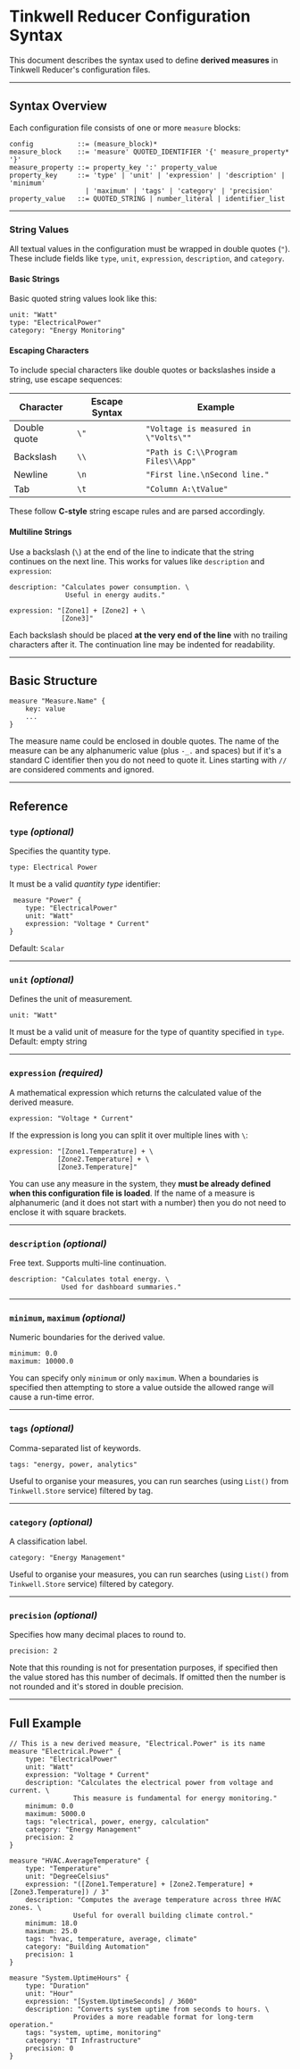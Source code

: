 # Tinkwell Reducer Configuration Syntax

This document describes the syntax used to define **derived measures** in Tinkwell Reducer's configuration files.

---

## Syntax Overview

Each configuration file consists of one or more `measure` blocks:

```ebnf
config           ::= (measure_block)*
measure_block    ::= 'measure' QUOTED_IDENTIFIER '{' measure_property* '}'
measure_property ::= property_key ':' property_value
property_key     ::= 'type' | 'unit' | 'expression' | 'description' | 'minimum'
                   | 'maximum' | 'tags' | 'category' | 'precision'
property_value   ::= QUOTED_STRING | number_literal | identifier_list
```

---

### String Values

All textual values in the configuration must be wrapped in double quotes (`"`). These include fields like `type`, `unit`, `expression`, `description`, and `category`.

#### Basic Strings

Basic quoted string values look like this:

```text
unit: "Watt"
type: "ElectricalPower"
category: "Energy Monitoring"
```

#### Escaping Characters

To include special characters like double quotes or backslashes inside a string, use escape sequences:

| Character     | Escape Syntax | Example                                   |
|---------------|----------------|------------------------------------------|
| Double quote  | `\"`           | `"Voltage is measured in \"Volts\""`     |
| Backslash     | `\\`           | `"Path is C:\\Program Files\\App"`       |
| Newline       | `\n`           | `"First line.\nSecond line."`            |
| Tab           | `\t`           | `"Column A:\tValue"`                     |

These follow **C-style** string escape rules and are parsed accordingly.

#### Multiline Strings

Use a backslash (`\`) at the end of the line to indicate that the string continues on the next line. This works for values like `description` and `expression`:

```text
description: "Calculates power consumption. \
              Useful in energy audits."

expression: "[Zone1] + [Zone2] + \
             [Zone3]"
```

Each backslash should be placed **at the very end of the line** with no trailing characters after it. The continuation line may be indented for readability.

---

## Basic Structure

```text
measure "Measure.Name" {
    key: value
    ...
}
```

The measure name could be enclosed in double quotes. The name of the measure can be any alphanumeric value (plus `-_.` and spaces) but if it's a standard C identifier then you do not need to quote it.
Lines starting with `//` are considered comments and ignored.

---

## Reference

### `type` *(optional)*

Specifies the quantity type.

```text
type: Electrical Power
```
It must be a valid _quantity type_ identifier:

```text
 measure "Power" {
    type: "ElectricalPower"
    unit: "Watt"
    expression: "Voltage * Current"
}
```

Default: `Scalar`

---

### `unit` *(optional)*

Defines the unit of measurement.

```text
unit: "Watt"
```

It must be a valid unit of measure for the type of quantity specified in `type`. Default: empty string

---

### `expression` *(required)*

A mathematical expression which returns the calculated value of the derived measure.

```text
expression: "Voltage * Current"
```

If the expression is long you can split it over multiple lines with `\`:

```text
expression: "[Zone1.Temperature] + \
            [Zone2.Temperature] + \
            [Zone3.Temperature]"
```

You can use any measure in the system, they **must be already defined when this configuration file is loaded**.
If the name of a measure is alphanumeric (and it does not start with a number) then you do not need to enclose it with square brackets.

---

### `description` *(optional)*

Free text. Supports multi-line continuation.

```text
description: "Calculates total energy. \
             Used for dashboard summaries."
```

---

### `minimum`, `maximum` *(optional)*

Numeric boundaries for the derived value.

```text
minimum: 0.0
maximum: 10000.0
```
You can specify only `minimum` or only `maximum`. When a boundaries is specified then attempting to store a value outside the allowed range will cause a run-time error.

---

### `tags` *(optional)*

Comma-separated list of keywords.

```text
tags: "energy, power, analytics"
```

Useful to organise your measures, you can run searches (using `List()` from `Tinkwell.Store` service) filtered by tag.

---

### `category` *(optional)*

A classification label.

```text
category: "Energy Management"
```

Useful to organise your measures, you can run searches (using `List()` from `Tinkwell.Store` service) filtered by category.

---

### `precision` *(optional)*

Specifies how many decimal places to round to.

```text
precision: 2
```

Note that this rounding is not for presentation purposes, if specified then the value stored has this number of decimals. If omitted then the number is not rounded and it's stored in double precision.

---

## Full Example

```text
// This is a new derived measure, "Electrical.Power" is its name
measure "Electrical.Power" {
    type: "ElectricalPower"
    unit: "Watt"
    expression: "Voltage * Current"
    description: "Calculates the electrical power from voltage and current. \
                This measure is fundamental for energy monitoring."
    minimum: 0.0
    maximum: 5000.0
    tags: "electrical, power, energy, calculation"
    category: "Energy Management"
    precision: 2
}

measure "HVAC.AverageTemperature" {
    type: "Temperature"
    unit: "DegreeCelsius"
    expression: "([Zone1.Temperature] + [Zone2.Temperature] + [Zone3.Temperature]) / 3"
    description: "Computes the average temperature across three HVAC zones. \
                Useful for overall building climate control."
    minimum: 18.0
    maximum: 25.0
    tags: "hvac, temperature, average, climate"
    category: "Building Automation"
    precision: 1 
}

measure "System.UptimeHours" {
    type: "Duration"
    unit: "Hour"
    expression: "[System.UptimeSeconds] / 3600"
    description: "Converts system uptime from seconds to hours. \
                Provides a more readable format for long-term operation."
    tags: "system, uptime, monitoring"
    category: "IT Infrastructure"
    precision: 0
}
```
